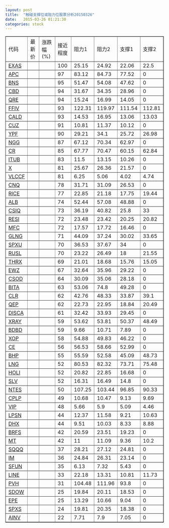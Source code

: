 ```yaml
---
layout: post
title:  "触碰支撑位或阻力位股票分析20150326"
date:   2015-03-26 01:21:30
categories: stock
---
```

<script type="text/javascript">
var stockList = []
stockList.push('gb_exas');
stockList.push('gb_apc');
stockList.push('gb_bns');
stockList.push('gb_cbd');
stockList.push('gb_qre');
stockList.push('gb_ffiv');
stockList.push('gb_cald');
stockList.push('gb_cuz');
stockList.push('gb_ypf');
stockList.push('gb_ngg');
stockList.push('gb_cr');
stockList.push('gb_itub');
stockList.push('gb_x');
stockList.push('gb_vlccf');
stockList.push('gb_cnq');
stockList.push('gb_rice');
stockList.push('gb_alb');
stockList.push('gb_csiq');
stockList.push('gb_resi');
stockList.push('gb_mfc');
stockList.push('gb_glng');
stockList.push('gb_spxu');
stockList.push('gb_rusl');
stockList.push('gb_thrx');
stockList.push('gb_ewz');
stockList.push('gb_csod');
stockList.push('gb_bita');
stockList.push('gb_clr');
stockList.push('gb_qep');
stockList.push('gb_disca');
stockList.push('gb_xray');
stockList.push('gb_bdbd');
stockList.push('gb_xop');
stockList.push('gb_ce');
stockList.push('gb_bhp');
stockList.push('gb_lng');
stockList.push('gb_holi');
stockList.push('gb_slv');
stockList.push('gb_ntes');
stockList.push('gb_cplp');
stockList.push('gb_vip');
stockList.push('gb_lpsn');
stockList.push('gb_dhx');
stockList.push('gb_brfs');
stockList.push('gb_mt');
stockList.push('gb_sqqq');
stockList.push('gb_im');
stockList.push('gb_sfun');
stockList.push('gb_line');
stockList.push('gb_pvh');
stockList.push('gb_sdow');
stockList.push('gb_epe');
stockList.push('gb_spxs');
stockList.push('gb_ainv');
</script>
<table border="1">
 <tr>
 <td>代码</td>
 <td>最新价</td>
 <td>涨跌幅(%)</td>
 <td>接近程度</td>
 <td>阻力1</td>
 <td>阻力2</td>
 <td>支撑1</td>
 <td>支撑2</td>
</tr>
  <tr id="exas" class="green">
  <td><a href="http://stock.finance.sina.com.cn/usstock/quotes/EXAS.html" target="_blank">EXAS</a></td><td></td><td></td><td>100</td><td>25.15</td><td>24.92</td><td>22.06</td><td>22.5</td></tr>
  <tr id="apc" class="red">
  <td><a href="http://stock.finance.sina.com.cn/usstock/quotes/APC.html" target="_blank">APC</a></td><td></td><td></td><td>97</td><td>83.12</td><td>84.73</td><td>77.52</td><td>0</td></tr>
  <tr id="bns" class="red">
  <td><a href="http://stock.finance.sina.com.cn/usstock/quotes/BNS.html" target="_blank">BNS</a></td><td></td><td></td><td>95</td><td>51.47</td><td>54.08</td><td>47.62</td><td>0</td></tr>
  <tr id="cbd" class="red">
  <td><a href="http://stock.finance.sina.com.cn/usstock/quotes/CBD.html" target="_blank">CBD</a></td><td></td><td></td><td>94</td><td>31.67</td><td>34.35</td><td>28.96</td><td>0</td></tr>
  <tr id="qre" class="red">
  <td><a href="http://stock.finance.sina.com.cn/usstock/quotes/QRE.html" target="_blank">QRE</a></td><td></td><td></td><td>94</td><td>15.24</td><td>16.99</td><td>14.05</td><td>0</td></tr>
  <tr id="ffiv" class="green">
  <td><a href="http://stock.finance.sina.com.cn/usstock/quotes/FFIV.html" target="_blank">FFIV</a></td><td></td><td></td><td>93</td><td>122.31</td><td>119.97</td><td>111.54</td><td>112.81</td></tr>
  <tr id="cald" class="green">
  <td><a href="http://stock.finance.sina.com.cn/usstock/quotes/CALD.html" target="_blank">CALD</a></td><td></td><td></td><td>93</td><td>14.53</td><td>16.95</td><td>13.06</td><td>13.03</td></tr>
  <tr id="cuz" class="red">
  <td><a href="http://stock.finance.sina.com.cn/usstock/quotes/CUZ.html" target="_blank">CUZ</a></td><td></td><td></td><td>91</td><td>10.81</td><td>11.37</td><td>10.12</td><td>0</td></tr>
  <tr id="ypf" class="red">
  <td><a href="http://stock.finance.sina.com.cn/usstock/quotes/YPF.html" target="_blank">YPF</a></td><td></td><td></td><td>90</td><td>29.21</td><td>34.1</td><td>25.72</td><td>26.98</td></tr>
  <tr id="ngg" class="red">
  <td><a href="http://stock.finance.sina.com.cn/usstock/quotes/NGG.html" target="_blank">NGG</a></td><td></td><td></td><td>87</td><td>67.12</td><td>70.34</td><td>62.97</td><td>0</td></tr>
  <tr id="cr" class="green">
  <td><a href="http://stock.finance.sina.com.cn/usstock/quotes/CR.html" target="_blank">CR</a></td><td></td><td></td><td>85</td><td>67.77</td><td>70.47</td><td>60.15</td><td>62.84</td></tr>
  <tr id="itub" class="red">
  <td><a href="http://stock.finance.sina.com.cn/usstock/quotes/ITUB.html" target="_blank">ITUB</a></td><td></td><td></td><td>83</td><td>11.5</td><td>13.15</td><td>10.26</td><td>0</td></tr>
  <tr id="x" class="red">
  <td><a href="http://stock.finance.sina.com.cn/usstock/quotes/X.html" target="_blank">X</a></td><td></td><td></td><td>81</td><td>25.67</td><td>26.36</td><td>21.57</td><td>0</td></tr>
  <tr id="vlccf" class="red">
  <td><a href="http://stock.finance.sina.com.cn/usstock/quotes/VLCCF.html" target="_blank">VLCCF</a></td><td></td><td></td><td>81</td><td>6.25</td><td>5.06</td><td>4.02</td><td>4.74</td></tr>
  <tr id="cnq" class="red">
  <td><a href="http://stock.finance.sina.com.cn/usstock/quotes/CNQ.html" target="_blank">CNQ</a></td><td></td><td></td><td>78</td><td>31.71</td><td>31.09</td><td>26.53</td><td>0</td></tr>
  <tr id="rice" class="red">
  <td><a href="http://stock.finance.sina.com.cn/usstock/quotes/RICE.html" target="_blank">RICE</a></td><td></td><td></td><td>77</td><td>22.85</td><td>21.18</td><td>17.75</td><td>19.44</td></tr>
  <tr id="alb" class="red">
  <td><a href="http://stock.finance.sina.com.cn/usstock/quotes/ALB.html" target="_blank">ALB</a></td><td></td><td></td><td>74</td><td>52.44</td><td>57.08</td><td>48.88</td><td>0</td></tr>
  <tr id="csiq" class="red">
  <td><a href="http://stock.finance.sina.com.cn/usstock/quotes/CSIQ.html" target="_blank">CSIQ</a></td><td></td><td></td><td>73</td><td>36.19</td><td>40.82</td><td>25.8</td><td>33</td></tr>
  <tr id="resi" class="green">
  <td><a href="http://stock.finance.sina.com.cn/usstock/quotes/RESI.html" target="_blank">RESI</a></td><td></td><td></td><td>72</td><td>23.48</td><td>23.42</td><td>20.25</td><td>20.82</td></tr>
  <tr id="mfc" class="red">
  <td><a href="http://stock.finance.sina.com.cn/usstock/quotes/MFC.html" target="_blank">MFC</a></td><td></td><td></td><td>72</td><td>17.57</td><td>17.72</td><td>16.46</td><td>0</td></tr>
  <tr id="glng" class="green">
  <td><a href="http://stock.finance.sina.com.cn/usstock/quotes/GLNG.html" target="_blank">GLNG</a></td><td></td><td></td><td>71</td><td>44.09</td><td>37.24</td><td>30.02</td><td>33.65</td></tr>
  <tr id="spxu" class="red">
  <td><a href="http://stock.finance.sina.com.cn/usstock/quotes/SPXU.html" target="_blank">SPXU</a></td><td></td><td></td><td>70</td><td>36.53</td><td>37.67</td><td>34</td><td>0</td></tr>
  <tr id="rusl" class="red">
  <td><a href="http://stock.finance.sina.com.cn/usstock/quotes/RUSL.html" target="_blank">RUSL</a></td><td></td><td></td><td>70</td><td>23.22</td><td>26.49</td><td>18</td><td>21.55</td></tr>
  <tr id="thrx" class="green">
  <td><a href="http://stock.finance.sina.com.cn/usstock/quotes/THRX.html" target="_blank">THRX</a></td><td></td><td></td><td>69</td><td>21.01</td><td>18.68</td><td>15.76</td><td>15.05</td></tr>
  <tr id="ewz" class="red">
  <td><a href="http://stock.finance.sina.com.cn/usstock/quotes/EWZ.html" target="_blank">EWZ</a></td><td></td><td></td><td>67</td><td>32.64</td><td>35.96</td><td>29.22</td><td>0</td></tr>
  <tr id="csod" class="red">
  <td><a href="http://stock.finance.sina.com.cn/usstock/quotes/CSOD.html" target="_blank">CSOD</a></td><td></td><td></td><td>64</td><td>30.09</td><td>35.06</td><td>28.18</td><td>0</td></tr>
  <tr id="bita" class="red">
  <td><a href="http://stock.finance.sina.com.cn/usstock/quotes/BITA.html" target="_blank">BITA</a></td><td></td><td></td><td>63</td><td>53.06</td><td>74.8</td><td>49.28</td><td>0</td></tr>
  <tr id="clr" class="green">
  <td><a href="http://stock.finance.sina.com.cn/usstock/quotes/CLR.html" target="_blank">CLR</a></td><td></td><td></td><td>62</td><td>42.76</td><td>48.33</td><td>33.87</td><td>39.1</td></tr>
  <tr id="qep" class="green">
  <td><a href="http://stock.finance.sina.com.cn/usstock/quotes/QEP.html" target="_blank">QEP</a></td><td></td><td></td><td>62</td><td>22.73</td><td>22.95</td><td>18.84</td><td>20.49</td></tr>
  <tr id="disca" class="red">
  <td><a href="http://stock.finance.sina.com.cn/usstock/quotes/DISCA.html" target="_blank">DISCA</a></td><td></td><td></td><td>61</td><td>32.42</td><td>33.93</td><td>29.45</td><td>0</td></tr>
  <tr id="xray" class="green">
  <td><a href="http://stock.finance.sina.com.cn/usstock/quotes/XRAY.html" target="_blank">XRAY</a></td><td></td><td></td><td>59</td><td>53.62</td><td>53.81</td><td>50.37</td><td>48.49</td></tr>
  <tr id="bdbd" class="red">
  <td><a href="http://stock.finance.sina.com.cn/usstock/quotes/BDBD.html" target="_blank">BDBD</a></td><td></td><td></td><td>59</td><td>9.66</td><td>10.71</td><td>7.89</td><td>0</td></tr>
  <tr id="xop" class="red">
  <td><a href="http://stock.finance.sina.com.cn/usstock/quotes/XOP.html" target="_blank">XOP</a></td><td></td><td></td><td>58</td><td>54.88</td><td>49.83</td><td>46.22</td><td>0</td></tr>
  <tr id="ce" class="red">
  <td><a href="http://stock.finance.sina.com.cn/usstock/quotes/CE.html" target="_blank">CE</a></td><td></td><td></td><td>56</td><td>56.53</td><td>58.66</td><td>52.99</td><td>0</td></tr>
  <tr id="bhp" class="green">
  <td><a href="http://stock.finance.sina.com.cn/usstock/quotes/BHP.html" target="_blank">BHP</a></td><td></td><td></td><td>55</td><td>55.59</td><td>52.58</td><td>45.09</td><td>48.73</td></tr>
  <tr id="lng" class="green">
  <td><a href="http://stock.finance.sina.com.cn/usstock/quotes/LNG.html" target="_blank">LNG</a></td><td></td><td></td><td>52</td><td>80.53</td><td>82.32</td><td>73.71</td><td>75.48</td></tr>
  <tr id="holi" class="red">
  <td><a href="http://stock.finance.sina.com.cn/usstock/quotes/HOLI.html" target="_blank">HOLI</a></td><td></td><td></td><td>52</td><td>20.82</td><td>22.85</td><td>16.68</td><td>0</td></tr>
  <tr id="slv" class="red">
  <td><a href="http://stock.finance.sina.com.cn/usstock/quotes/SLV.html" target="_blank">SLV</a></td><td></td><td></td><td>52</td><td>16.31</td><td>16.49</td><td>14.8</td><td>0</td></tr>
  <tr id="ntes" class="red">
  <td><a href="http://stock.finance.sina.com.cn/usstock/quotes/NTES.html" target="_blank">NTES</a></td><td></td><td></td><td>50</td><td>107.25</td><td>103.44</td><td>96.85</td><td>90.33</td></tr>
  <tr id="cplp" class="green">
  <td><a href="http://stock.finance.sina.com.cn/usstock/quotes/CPLP.html" target="_blank">CPLP</a></td><td></td><td></td><td>49</td><td>10.68</td><td>10.47</td><td>9.13</td><td>9.69</td></tr>
  <tr id="vip" class="red">
  <td><a href="http://stock.finance.sina.com.cn/usstock/quotes/VIP.html" target="_blank">VIP</a></td><td></td><td></td><td>48</td><td>5.66</td><td>5.9</td><td>5.09</td><td>4.46</td></tr>
  <tr id="lpsn" class="green">
  <td><a href="http://stock.finance.sina.com.cn/usstock/quotes/LPSN.html" target="_blank">LPSN</a></td><td></td><td></td><td>44</td><td>12.37</td><td>11.58</td><td>9.21</td><td>10.63</td></tr>
  <tr id="dhx" class="green">
  <td><a href="http://stock.finance.sina.com.cn/usstock/quotes/DHX.html" target="_blank">DHX</a></td><td></td><td></td><td>44</td><td>9.51</td><td>10.03</td><td>8.33</td><td>8.88</td></tr>
  <tr id="brfs" class="red">
  <td><a href="http://stock.finance.sina.com.cn/usstock/quotes/BRFS.html" target="_blank">BRFS</a></td><td></td><td></td><td>42</td><td>20.59</td><td>23.51</td><td>19.23</td><td>0</td></tr>
  <tr id="mt" class="green">
  <td><a href="http://stock.finance.sina.com.cn/usstock/quotes/MT.html" target="_blank">MT</a></td><td></td><td></td><td>42</td><td>11</td><td>11.09</td><td>9.36</td><td>10.2</td></tr>
  <tr id="sqqq" class="red">
  <td><a href="http://stock.finance.sina.com.cn/usstock/quotes/SQQQ.html" target="_blank">SQQQ</a></td><td></td><td></td><td>37</td><td>28.21</td><td>27.12</td><td>24.81</td><td>0</td></tr>
  <tr id="im" class="red">
  <td><a href="http://stock.finance.sina.com.cn/usstock/quotes/IM.html" target="_blank">IM</a></td><td></td><td></td><td>36</td><td>24.84</td><td>26.31</td><td>23.14</td><td>0</td></tr>
  <tr id="sfun" class="red">
  <td><a href="http://stock.finance.sina.com.cn/usstock/quotes/SFUN.html" target="_blank">SFUN</a></td><td></td><td></td><td>35</td><td>6.13</td><td>7.32</td><td>5.43</td><td>0</td></tr>
  <tr id="line" class="green">
  <td><a href="http://stock.finance.sina.com.cn/usstock/quotes/LINE.html" target="_blank">LINE</a></td><td></td><td></td><td>33</td><td>22.18</td><td>13.31</td><td>10.81</td><td>11.73</td></tr>
  <tr id="pvh" class="red">
  <td><a href="http://stock.finance.sina.com.cn/usstock/quotes/PVH.html" target="_blank">PVH</a></td><td></td><td></td><td>31</td><td>104.48</td><td>111.96</td><td>93.8</td><td>0</td></tr>
  <tr id="sdow" class="green">
  <td><a href="http://stock.finance.sina.com.cn/usstock/quotes/SDOW.html" target="_blank">SDOW</a></td><td></td><td></td><td>25</td><td>19.84</td><td>20.11</td><td>18.53</td><td>0</td></tr>
  <tr id="epe" class="red">
  <td><a href="http://stock.finance.sina.com.cn/usstock/quotes/EPE.html" target="_blank">EPE</a></td><td></td><td></td><td>25</td><td>13.29</td><td>10.66</td><td>9.04</td><td>0</td></tr>
  <tr id="spxs" class="red">
  <td><a href="http://stock.finance.sina.com.cn/usstock/quotes/SPXS.html" target="_blank">SPXS</a></td><td></td><td></td><td>24</td><td>19.81</td><td>20.35</td><td>18.38</td><td>0</td></tr>
  <tr id="ainv" class="red">
  <td><a href="http://stock.finance.sina.com.cn/usstock/quotes/AINV.html" target="_blank">AINV</a></td><td></td><td></td><td>22</td><td>7.71</td><td>7.9</td><td>7.05</td><td>0</td></tr>
</table>
